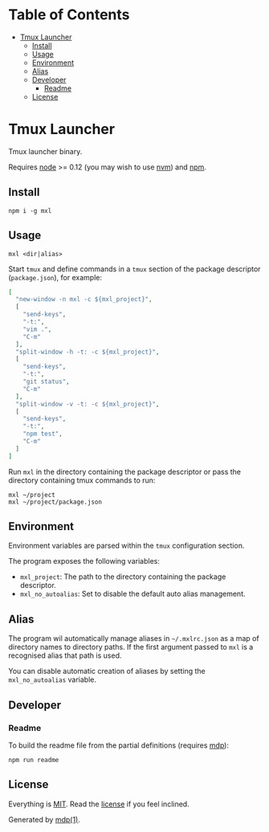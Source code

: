 Table of Contents
=================

* [Tmux Launcher](#tmux-launcher)
  * [Install](#install)
  * [Usage](#usage)
  * [Environment](#environment)
  * [Alias](#alias)
  * [Developer](#developer)
    * [Readme](#readme)
  * [License](#license)

Tmux Launcher
=============

Tmux launcher binary.

Requires [node](http://nodejs.org) >= 0.12 (you may wish to use [nvm](https://github.com/creationix/nvm)) and [npm](http://www.npmjs.org).

## Install

```
npm i -g mxl
```

## Usage

```
mxl <dir|alias>
```

Start `tmux` and define commands in a `tmux` section of the package descriptor 
(`package.json`), for example:

```json
[
  "new-window -n mxl -c ${mxl_project}",
  [
    "send-keys",
    "-t:",
    "vim .",
    "C-m"
  ],
  "split-window -h -t: -c ${mxl_project}",
  [
    "send-keys",
    "-t:",
    "git status",
    "C-m"
  ],
  "split-window -v -t: -c ${mxl_project}",
  [
    "send-keys",
    "-t:",
    "npm test",
    "C-m"
  ]
]
```

Run `mxl` in the directory containing the package descriptor or pass 
the directory containing tmux commands to run:

```
mxl ~/project
mxl ~/project/package.json
```

## Environment

Environment variables are parsed within the `tmux` configuration section.

The program exposes the following variables:

* `mxl_project`: The path to the directory containing the package descriptor.
* `mxl_no_autoalias`: Set to disable the default auto alias management.

## Alias

The program wil automatically manage aliases in `~/.mxlrc.json` as a map of 
directory names to directory paths. If the first argument passed to `mxl` is a 
recognised alias that path is used.

You can disable automatic creation of aliases by setting the `mxl_no_autoalias` 
variable.

## Developer

### Readme

To build the readme file from the partial definitions (requires [mdp](https://github.com/freeformsystems/mdp)):

```
npm run readme
```

## License

Everything is [MIT](http://en.wikipedia.org/wiki/MIT_License). Read the [license](https://github.com/freeformsystems/mxl/blob/master/LICENSE) if you feel inclined.

Generated by [mdp(1)](https://github.com/freeformsystems/mdp).

[node]: http://nodejs.org
[npm]: http://www.npmjs.org
[mdp]: https://github.com/freeformsystems/mdp
[nvm]: https://github.com/creationix/nvm
